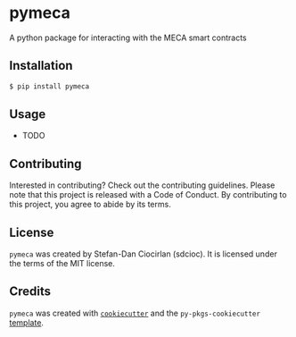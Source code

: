 # pymeca

A python package for interacting with the MECA smart contracts

## Installation

```bash
$ pip install pymeca
```

## Usage

- TODO

## Contributing

Interested in contributing? Check out the contributing guidelines. Please note that this project is released with a Code of Conduct. By contributing to this project, you agree to abide by its terms.

## License

`pymeca` was created by Stefan-Dan Ciocirlan (sdcioc). It is licensed under the terms of the MIT license.

## Credits

`pymeca` was created with [`cookiecutter`](https://cookiecutter.readthedocs.io/en/latest/) and the `py-pkgs-cookiecutter` [template](https://github.com/py-pkgs/py-pkgs-cookiecutter).
